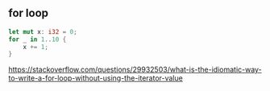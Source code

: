 ## for loop

```rust
let mut x: i32 = 0;
for _ in 1..10 {
    x += 1;
}
```

https://stackoverflow.com/questions/29932503/what-is-the-idiomatic-way-to-write-a-for-loop-without-using-the-iterator-value